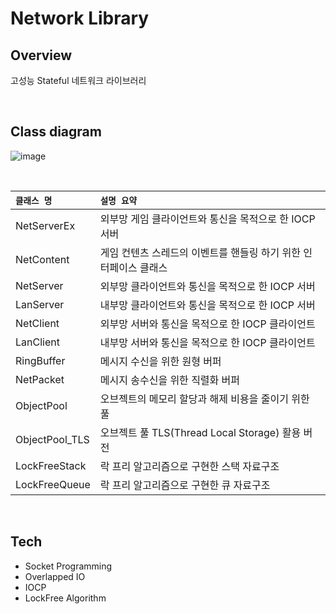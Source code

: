 # Network Library

## Overview
고성능 Stateful 네트워크 라이브러리

<br>

## Class diagram

![image](https://user-images.githubusercontent.com/51254582/232109881-e2447b94-42e9-47df-a9c7-4087a13c10a3.png)

<br>

|`클래스 명`|`설명 요약`|
|:---|:---|
|NetServerEx|외부망 게임 클라이언트와 통신을 목적으로 한 IOCP 서버|
|NetContent|게임 컨텐츠 스레드의 이벤트를 핸들링 하기 위한 인터페이스 클래스|
|NetServer|외부망 클라이언트와 통신을 목적으로 한 IOCP 서버|
|LanServer|내부망 클라이언트와 통신을 목적으로 한 IOCP 서버|
|NetClient|외부망 서버와 통신을 목적으로 한 IOCP 클라이언트|
|LanClient|내부망 서버와 통신을 목적으로 한 IOCP 클라이언트|
|RingBuffer|메시지 수신을 위한 원형 버퍼|
|NetPacket|메시지 송수신을 위한 직렬화 버퍼|
|ObjectPool<T>|오브젝트의 메모리 할당과 해제 비용을 줄이기 위한 풀|
|ObjectPool_TLS<T>|오브젝트 풀 TLS(Thread Local Storage) 활용 버전|
|LockFreeStack<T>|락 프리 알고리즘으로 구현한 스택 자료구조|
|LockFreeQueue<T>|락 프리 알고리즘으로 구현한 큐 자료구조|

<br>

## Tech
* Socket Programming
* Overlapped IO
* IOCP
* LockFree Algorithm
